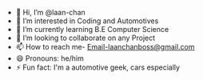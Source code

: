 - 👋 Hi, I’m @laan-chan
- 👀 I’m interested in Coding and Automotives
- 🌱 I’m currently learning B.E Computer Science
- 💞️ I’m looking to collaborate on any Project
- 📫 How to reach me- Email-laanchanboss@gmail.com
- 😄 Pronouns: he/him
- ⚡ Fun fact: I'm a automotive geek, cars especially

<!---
laan-chan/laan-chan is a ✨ special ✨ repository because its `README.md` (this file) appears on your GitHub profile.
You can click the Preview link to take a look at your changes.
--->
